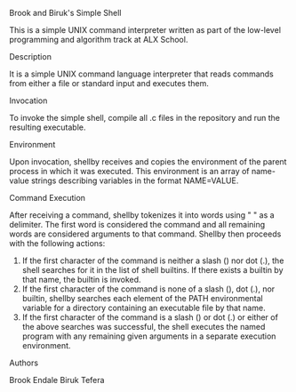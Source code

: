 Brook and Biruk's Simple Shell

This is a simple UNIX command interpreter written as part of the low-level programming and algorithm track at ALX School.

Description

It is a simple UNIX command language interpreter that reads commands from either a file or standard input and executes them.

Invocation

To invoke the simple shell, compile all .c files in the repository and run the resulting executable.


Environment

Upon invocation, shellby receives and copies the environment of the parent process in which it was executed. This environment is an array of name-value strings describing variables in the format NAME=VALUE.


Command Execution

After receiving a command, shellby tokenizes it into words using " " as a delimiter. The first word is considered the command and all remaining words are considered arguments to that command. Shellby then proceeds with the following actions:
1. If the first character of the command is neither a slash (\) nor dot (.), the shell searches for it in the list of shell builtins. If there exists a builtin by that name, the builtin is invoked.
2. If the first character of the command is none of a slash (\), dot (.), nor builtin, shellby searches each element of the PATH environmental variable for a directory containing an executable file by that name.
3. If the first character of the command is a slash (\) or dot (.) or either of the above searches was successful, the shell executes the named program with any remaining given arguments in a separate execution environment.

Authors

Brook Endale
Biruk Tefera

